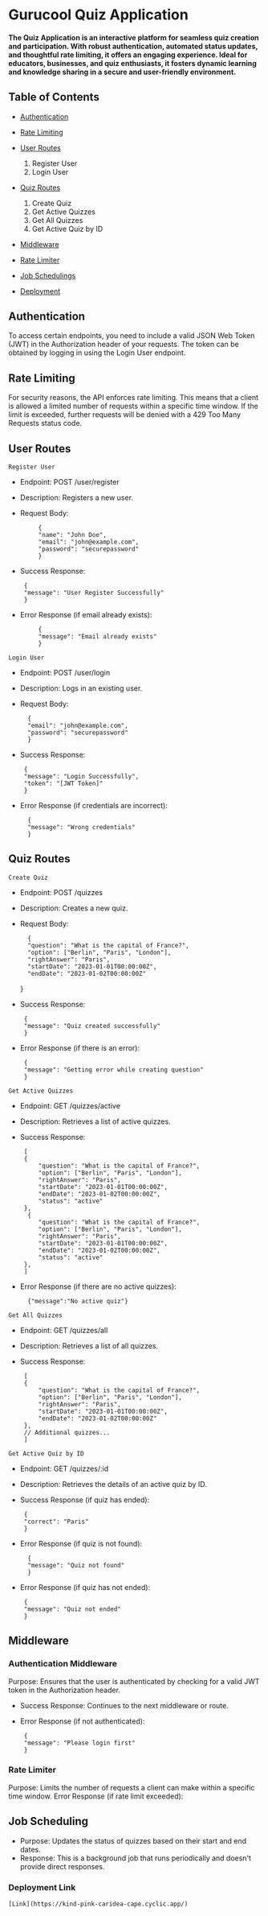 # Gurucool Quiz Application
  #### The Quiz Application is an interactive platform for seamless quiz creation and participation. With robust authentication, automated status updates, and thoughtful rate limiting, it offers an engaging experience. Ideal for educators, businesses, and quiz enthusiasts, it fosters dynamic learning and knowledge sharing in a secure and user-friendly environment.

## Table of Contents
 * [Authentication](#authentication)

 * [Rate Limiting](#rate-limiting)
 * [User Routes](#user-routes)
    1. Register User
    2. Login User

 * [Quiz Routes](#quiz-routes)
   1. Create Quiz
   2. Get Active Quizzes
   3. Get All Quizzes
   4. Get Active Quiz by ID

 * [Middleware](#middleware)

 * [Rate Limiter](#rate-limiter)

 * [Job Schedulings](#job-scheduling)

 * [Deployment](#deployment-link)

## Authentication
To access certain endpoints, you need to include a valid JSON Web Token (JWT) in the Authorization header of your requests. The token can be obtained by logging in using the Login User endpoint.

## Rate Limiting
For security reasons, the API enforces rate limiting. This means that a client is allowed a limited number of requests within a specific time window. If the limit is exceeded, further requests will be denied with a 429 Too Many Requests status code.

## User Routes
  `Register User`

* Endpoint: POST /user/register
 * Description: Registers a new user.
 * Request Body:

            {
            "name": "John Doe",
            "email": "john@example.com",
            "password": "securepassword"
            }
 * Success Response:

        {
        "message": "User Register Successfully"
        }
 * Error Response (if email already exists):

            {
            "message": "Email already exists"
            } 
            
  `Login User`

 * Endpoint: POST /user/login
 * Description: Logs in an existing user.
* Request Body:

        {
        "email": "john@example.com",
        "password": "securepassword"
        }
 * Success Response:

        {
        "message": "Login Successfully",
        "token": "[JWT Token]"
        }
* Error Response (if credentials are incorrect):

        {
        "message": "Wrong credentials"
        }
## Quiz Routes
`Create Quiz`

 * Endpoint: POST /quizzes
 * Description: Creates a new quiz.
* Request Body:

        {
        "question": "What is the capital of France?",
        "option": ["Berlin", "Paris", "London"],
        "rightAnswer": "Paris",
        "startDate": "2023-01-01T00:00:00Z",
        "endDate": "2023-01-02T00:00:00Z"
     }

 * Success Response:

        {
        "message": "Quiz created successfully"
        }
 * Error Response (if there is an error):

        {
        "message": "Getting error while creating question"
        }
`Get Active Quizzes`

 * Endpoint: GET /quizzes/active
 * Description: Retrieves a list of active quizzes.
 * Success Response:

        [
        {
            "question": "What is the capital of France?",
            "option": ["Berlin", "Paris", "London"],
            "rightAnswer": "Paris",
            "startDate": "2023-01-01T00:00:00Z",
            "endDate": "2023-01-02T00:00:00Z",
            "status": "active"
        },
         {
            "question": "What is the capital of France?",
            "option": ["Berlin", "Paris", "London"],
            "rightAnswer": "Paris",
            "startDate": "2023-01-01T00:00:00Z",
            "endDate": "2023-01-02T00:00:00Z",
            "status": "active"
        },
        ]
 * Error Response (if there are no active quizzes):

         {"message":"No active quiz"}
`Get All Quizzes`

 * Endpoint: GET /quizzes/all
 * Description: Retrieves a list of all quizzes.
 * Success Response:

        [
        {
            "question": "What is the capital of France?",
            "option": ["Berlin", "Paris", "London"],
            "rightAnswer": "Paris",
            "startDate": "2023-01-01T00:00:00Z",
            "endDate": "2023-01-02T00:00:00Z"
        },
        // Additional quizzes...
        ]
`Get Active Quiz by ID`

 * Endpoint: GET /quizzes/:id
 * Description: Retrieves the details of an active quiz by ID.
 * Success Response (if quiz has ended):

        {
        "correct": "Paris"
        }
* Error Response (if quiz is not found):

        {
        "message": "Quiz not found"
        }
 * Error Response (if quiz has not ended):

        {
        "message": "Quiz not ended"
        }
## Middleware
 ### Authentication Middleware 

Purpose: Ensures that the user is authenticated by checking for a valid JWT token in the Authorization header.
 * Success Response: Continues to the next middleware or route.
 * Error Response (if not authenticated):

        {
        "message": "Please login first"
        }
### Rate Limiter
Purpose: Limits the number of requests a client can make within a specific time window.
Error Response (if rate limit exceeded):

## Job Scheduling
 * Purpose: Updates the status of quizzes based on their start and end dates.
 * Response: This is a background job that runs periodically and doesn't provide direct responses.


 ### Deployment Link
  
    [Link](https://kind-pink-caridea-cape.cyclic.app/)
